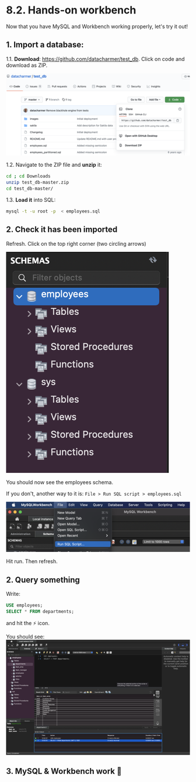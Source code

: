 # 8.2. Hands-on workbench

Now that you have MySQL and Workbench working properly, let's try it out!

## 1. Import a database:

1.1. **Download**: https://github.com/datacharmer/test_db. Click on code and download as ZIP.

![sample](../imgs/mysql-sample.png)

1.2. Navigate to the ZIP file and **unzip** it:


```bash
cd ; cd Downloads
unzip test_db-master.zip
cd test_db-master/
```

1.3. **Load it** into SQL:

```bash
mysql -t -u root -p  < employees.sql
```

## 2. Check it has been imported

Refresh. Click on the top right corner (two circling arrows)

![refresh](../imgs/refresh.png)

You should now see the employees schema.

If you don't, another way to it is:
`File > Run SQL script > employees.sql`

![import](../imgs/import.png)

Hit run. Then refresh.

## 2. Query something

Write:
```sql
USE employees;
SELECT * FROM departments;
```
and hit the ⚡️ icon. 

You should see:
![query](../imgs/query.png)

## 3. MySQL & Workbench work 🎉
